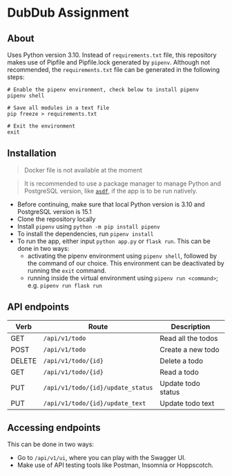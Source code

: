 # DubDub Assignment

## About
Uses Python version 3.10. Instead of `requirements.txt` file, this repository makes use of Pipfile and Pipfile.lock generated by `pipenv`. Although not recommended, the `requirements.txt` file can be generated in the following steps:

```
# Enable the pipenv environment, check below to install pipenv
pipenv shell

# Save all modules in a text file
pip freeze > requirements.txt

# Exit the environment
exit
```

## Installation

> Docker file is not available at the moment

> It is recommended to use a package manager to manage Python and PostgreSQL version, like [`asdf`](https://asdf-vm.com/), if the app is to be run natively.

- Before continuing, make sure that local Python version is 3.10 and PostgreSQL version is 15.1
- Clone the repository locally
- Install `pipenv` using `python -m pip install pipenv`
- To install the dependencies, run `pipenv install`
- To run the app, either input `python app.py` or `flask run`. This can be done in two ways:
    - activating the pipenv environment using `pipenv shell`, followed by the command of our choice. This environment can be deactivated by running the `exit` command.
    - running inside the virtual environment using `pipenv run <command>`; e.g. `pipenv run flask run`

## API endpoints

|Verb  |Route                            |Description       |
|------|---------------------------------|------------------|
|GET   |`/api/v1/todo`                   |Read all the todos|
|POST  |`/api/v1/todo`                   |Create a new todo |
|DELETE|`/api/v1/todo/{id}`              |Delete a todo     |
|GET   |`/api/v1/todo/{id}`              |Read a todo       |
|PUT   |`/api/v1/todo/{id}/update_status`|Update todo status|
|PUT   |`/api/v1/todo/{id}/update_text`  |Update todo text  |

## Accessing endpoints
This can be done in two ways:
- Go to `/api/v1/ui`, where you can play with the Swagger UI.
- Make use of API testing tools like Postman, Insomnia or Hoppscotch.
